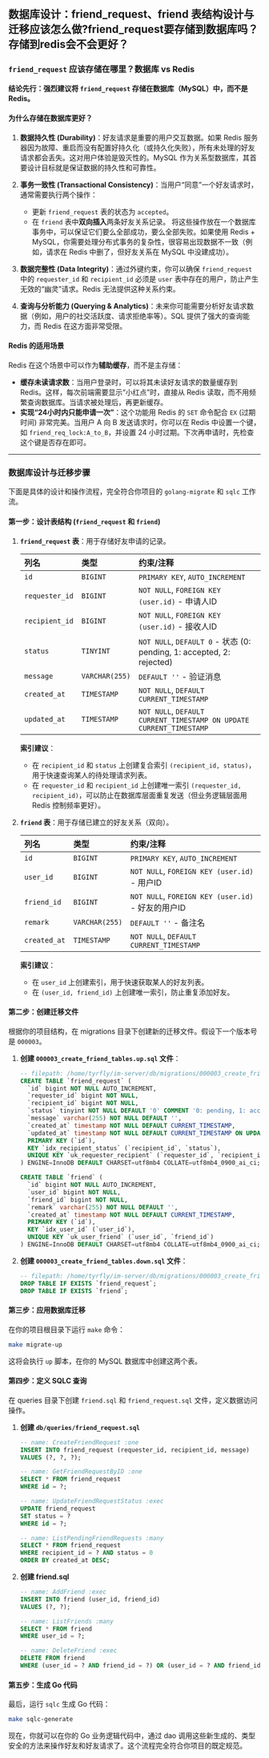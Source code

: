 ## 数据库设计：friend_request、friend 表结构设计与迁移应该怎么做?friend_request要存储到数据库吗？存储到redis会不会更好？
### `friend_request` 应该存储在哪里？数据库 vs Redis

**结论先行：强烈建议将 `friend_request` 存储在数据库（MySQL）中，而不是 Redis。**

#### 为什么存储在数据库更好？

1.  **数据持久性 (Durability)**：好友请求是重要的用户交互数据。如果 Redis 服务器因为故障、重启而没有配置好持久化（或持久化失败），所有未处理的好友请求都会丢失。这对用户体验是毁灭性的。MySQL 作为关系型数据库，其首要设计目标就是保证数据的持久性和可靠性。

2.  **事务一致性 (Transactional Consistency)**：当用户“同意”一个好友请求时，通常需要执行两个操作：
    *   更新 `friend_request` 表的状态为 `accepted`。
    *   在 `friend` 表中**双向插入**两条好友关系记录。
    将这些操作放在一个数据库事务中，可以保证它们要么全部成功，要么全部失败。如果使用 Redis + MySQL，你需要处理分布式事务的复杂性，很容易出现数据不一致（例如，请求在 Redis 中删了，但好友关系在 MySQL 中没建成功）。

3.  **数据完整性 (Data Integrity)**：通过外键约束，你可以确保 `friend_request` 中的 `requester_id` 和 `recipient_id` 必须是 `user` 表中存在的用户，防止产生无效的“幽灵”请求。Redis 无法提供这种关系约束。

4.  **查询与分析能力 (Querying & Analytics)**：未来你可能需要分析好友请求数据（例如，用户的社交活跃度、请求拒绝率等）。SQL 提供了强大的查询能力，而 Redis 在这方面非常受限。

#### Redis 的适用场景

Redis 在这个场景中可以作为**辅助缓存**，而不是主存储：
*   **缓存未读请求数**：当用户登录时，可以将其未读好友请求的数量缓存到 Redis。这样，每次前端需要显示“小红点”时，直接从 Redis 读取，而不用频繁查询数据库。当请求被处理后，再更新缓存。
*   **实现“24小时内只能申请一次”**：这个功能用 Redis 的 `SET` 命令配合 `EX` (过期时间) 非常完美。当用户 A 向 B 发送请求时，你可以在 Redis 中设置一个键，如 `friend_req_lock:A_to_B`，并设置 24 小时过期。下次再申请时，先检查这个键是否存在即可。

---

### 数据库设计与迁移步骤

下面是具体的设计和操作流程，完全符合你项目的 `golang-migrate` 和 `sqlc` 工作流。

#### 第一步：设计表结构 (`friend_request` 和 `friend`)

1.  **`friend_request` 表**：用于存储好友申请的记录。

    | 列名 | 类型 | 约束/注释 |
    | :--- | :--- | :--- |
    | `id` | `BIGINT` | `PRIMARY KEY`, `AUTO_INCREMENT` |
    | `requester_id` | `BIGINT` | `NOT NULL`, `FOREIGN KEY (user.id)` - 申请人ID |
    | `recipient_id` | `BIGINT` | `NOT NULL`, `FOREIGN KEY (user.id)` - 接收人ID |
    | `status` | `TINYINT` | `NOT NULL`, `DEFAULT 0` - 状态 (0: pending, 1: accepted, 2: rejected) |
    | `message` | `VARCHAR(255)` | `DEFAULT ''` - 验证消息 |
    | `created_at` | `TIMESTAMP` | `NOT NULL`, `DEFAULT CURRENT_TIMESTAMP` |
    | `updated_at` | `TIMESTAMP` | `NOT NULL`, `DEFAULT CURRENT_TIMESTAMP ON UPDATE CURRENT_TIMESTAMP` |

    **索引建议**：
    *   在 `recipient_id` 和 `status` 上创建复合索引 `(recipient_id, status)`，用于快速查询某人的待处理请求列表。
    *   在 `requester_id` 和 `recipient_id` 上创建唯一索引 `(requester_id, recipient_id)`，可以防止在数据库层面重复发送（但业务逻辑层面用 Redis 控制频率更好）。

2.  **`friend` 表**：用于存储已建立的好友关系（双向）。

    | 列名 | 类型 | 约束/注释 |
    | :--- | :--- | :--- |
    | `id` | `BIGINT` | `PRIMARY KEY`, `AUTO_INCREMENT` |
    | `user_id` | `BIGINT` | `NOT NULL`, `FOREIGN KEY (user.id)` - 用户ID |
    | `friend_id` | `BIGINT` | `NOT NULL`, `FOREIGN KEY (user.id)` - 好友的用户ID |
    | `remark` | `VARCHAR(255)` | `DEFAULT ''` - 备注名 |
    | `created_at` | `TIMESTAMP` | `NOT NULL`, `DEFAULT CURRENT_TIMESTAMP` |

    **索引建议**：
    *   在 `user_id` 上创建索引，用于快速获取某人的好友列表。
    *   在 `(user_id, friend_id)` 上创建唯一索引，防止重复添加好友。

#### 第二步：创建迁移文件

根据你的项目结构，在 migrations 目录下创建新的迁移文件。假设下一个版本号是 `000003`。

1.  **创建 `000003_create_friend_tables.up.sql` 文件**：

    ````sql
    -- filepath: /home/tyrfly/im-server/db/migrations/000003_create_friend_tables.up.sql
    CREATE TABLE `friend_request` (
      `id` bigint NOT NULL AUTO_INCREMENT,
      `requester_id` bigint NOT NULL,
      `recipient_id` bigint NOT NULL,
      `status` tinyint NOT NULL DEFAULT '0' COMMENT '0: pending, 1: accepted, 2: rejected',
      `message` varchar(255) NOT NULL DEFAULT '',
      `created_at` timestamp NOT NULL DEFAULT CURRENT_TIMESTAMP,
      `updated_at` timestamp NOT NULL DEFAULT CURRENT_TIMESTAMP ON UPDATE CURRENT_TIMESTAMP,
      PRIMARY KEY (`id`),
      KEY `idx_recipient_status` (`recipient_id`, `status`),
      UNIQUE KEY `uk_requester_recipient` (`requester_id`, `recipient_id`)
    ) ENGINE=InnoDB DEFAULT CHARSET=utf8mb4 COLLATE=utf8mb4_0900_ai_ci;

    CREATE TABLE `friend` (
      `id` bigint NOT NULL AUTO_INCREMENT,
      `user_id` bigint NOT NULL,
      `friend_id` bigint NOT NULL,
      `remark` varchar(255) NOT NULL DEFAULT '',
      `created_at` timestamp NOT NULL DEFAULT CURRENT_TIMESTAMP,
      PRIMARY KEY (`id`),
      KEY `idx_user_id` (`user_id`),
      UNIQUE KEY `uk_user_friend` (`user_id`, `friend_id`)
    ) ENGINE=InnoDB DEFAULT CHARSET=utf8mb4 COLLATE=utf8mb4_0900_ai_ci;
    ````

2.  **创建 `000003_create_friend_tables.down.sql` 文件**：

    ````sql
    -- filepath: /home/tyrfly/im-server/db/migrations/000003_create_friend_tables.down.sql
    DROP TABLE IF EXISTS `friend_request`;
    DROP TABLE IF EXISTS `friend`;
    ````

#### 第三步：应用数据库迁移

在你的项目根目录下运行 `make` 命令：

```bash
make migrate-up
```

这将会执行 `up` 脚本，在你的 MySQL 数据库中创建这两个表。

#### 第四步：定义 SQLC 查询

在 queries 目录下创建 `friend.sql` 和 `friend_request.sql` 文件，定义数据访问操作。

1.  **创建 `db/queries/friend_request.sql`**

    ````sql
    -- name: CreateFriendRequest :one
    INSERT INTO friend_request (requester_id, recipient_id, message)
    VALUES (?, ?, ?);

    -- name: GetFriendRequestByID :one
    SELECT * FROM friend_request
    WHERE id = ?;

    -- name: UpdateFriendRequestStatus :exec
    UPDATE friend_request
    SET status = ?
    WHERE id = ?;

    -- name: ListPendingFriendRequests :many
    SELECT * FROM friend_request
    WHERE recipient_id = ? AND status = 0
    ORDER BY created_at DESC;
    ````

2.  **创建 friend.sql**

    ````sql
    -- name: AddFriend :exec
    INSERT INTO friend (user_id, friend_id)
    VALUES (?, ?);

    -- name: ListFriends :many
    SELECT * FROM friend
    WHERE user_id = ?;

    -- name: DeleteFriend :exec
    DELETE FROM friend
    WHERE (user_id = ? AND friend_id = ?) OR (user_id = ? AND friend_id = ?);
    ````

#### 第五步：生成 Go 代码

最后，运行 `sqlc` 生成 Go 代码：

```bash
make sqlc-generate
```

现在，你就可以在你的 Go 业务逻辑代码中，通过 dao 调用这些新生成的、类型安全的方法来操作好友和好友请求了。这个流程完全符合你项目的既定规范。